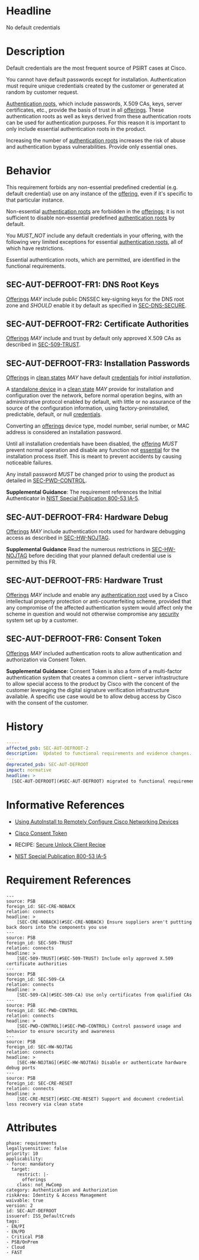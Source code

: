 # Headline
No default credentials

# Description
Default credentials are the most frequent source of PSIRT cases at Cisco.

You cannot have default passwords except for installation. Authentication must require unique credentials created by the customer or generated at random by customer request. 

[Authentication roots](#DEF_AuthenticationRoot), which include passwords, X.509 CAs, keys, server certificates, etc., provide the basis of trust in all [offerings](#DEF_Offering). These authentication roots as well as keys derived from these authentication roots can be used for authentication purposes.  For this reason it is important to only include essential authentication roots in the product.

Increasing the number of [authentication roots](#DEF_AuthenticationRoot) increases the risk of abuse and authentication bypass vulnerabilities. Provide only essential ones.

# Behavior

This requirement forbids any non-essential predefined credential (e.g. default credential) use on any instance of the [offering](#DEF_Offering), even if it's specific to that particular instance.

Non-essential [authentication roots](#DEF_AuthenticationRoot) are forbidden in the [offerings](#DEF_Offering); it is not sufficient to disable non-essential predefined [authentication roots](#DEF_AuthenticationRoot) by default.

You _MUST_NOT_ include any default credentials in your offering, with the following very limited exceptions for essential [authentication roots](#DEF_AuthenticationRoot), all of which have restrictions.

Essential authentication roots, which are permitted, are identified in the functional requirements.

## SEC-AUT-DEFROOT-FR1: DNS Root Keys

[Offerings](#DEF_Offering) _MAY_ include public DNSSEC key-signing keys for the DNS root zone and _SHOULD_ enable it by default as specified in [SEC-DNS-SECURE](#SEC-DNS-SECURE).

## SEC-AUT-DEFROOT-FR2: Certificate Authorities

[Offerings](#DEF_Offering) _MAY_ include and trust by default only approved X.509 CAs as described in [SEC-509-TRUST](#SEC-509-TRUST).

## SEC-AUT-DEFROOT-FR3: Installation Passwords

[Offerings](#DEF_Offering) in [clean states](#DEF_CleanState) *MAY* have default [credentials](#DEF_Credential) for *initial installation*.

A [standalone device](#DEF_StandaloneDevice) in a [clean state](#DEF_CleanState) _MAY_ provide for installation and configuration over the network, before normal operation begins, with an administrative protocol enabled by default, with little or no assurance of the source of the configuration information, using factory-preinstalled, predictable, default, or null [credentials](#DEF_Credential).

Converting an [offerings](#DEF_Offering) device type, model number, serial number, or MAC address is considered an installation password.

Until all installation credentials have been disabled, the [offering](#DEF_Offering) _MUST_ prevent normal operation and disable any function not [essential](#DEF_Essential) for the installation process itself.  This is meant to prevent accidents by causing noticeable failures.

Any install password _MUST_ be changed prior to using the product as detailed in [SEC-PWD-CONTROL](#SEC-PWD-CONTROL).

**Supplemental Guidance**: The requirement references the Initial Authenticator in [NIST Special Publication 800-53 IA-5](https://nvd.nist.gov/800-53/Rev4/control/IA-5).

## SEC-AUT-DEFROOT-FR4: Hardware Debug

[Offerings](#DEF_Offering) _MAY_ include authentication roots used for hardware debugging access as described in [SEC-HW-NOJTAG](#SEC-HW-NOJTAG).

**Supplemental Guidance** Read the numerous restrictions in [SEC-HW-NOJTAG](#SEC-HW-NOJTAG) before deciding that your planned default credential use is permitted by this FR.

## SEC-AUT-DEFROOT-FR5: Hardware Trust

[Offerings](#DEF_Offering) _MAY_ include and enable any [authentication root](#DEF_AuthenticationRoot) used by a Cisco intellectual property protection or anti-counterfeiting scheme, provided that any compromise of the affected authentication system would affect only the scheme in question and would not otherwise compromise any [security](#DEF_Security) system set up by a customer.

## SEC-AUT-DEFROOT-FR6: Consent Token

[Offerings](#DEF_Offering) _MAY_ included authentication roots to allow authentication and authorization via Consent Token.

**Supplemental Guidance:** Consent Token is also a form of a multi-factor authentication system that creates a common client – server infrastructure to allow special access to the product by Cisco with the concent of the customer leveraging the digital signature verification infrastructure available. A specific use case would be to allow debug access by Cisco with the consent of the customer.

# History

```yaml
-----
affected_psb: SEC-AUT-DEFROOT-2
description:  Updated to functional requirements and evidence changes.
---
deprecated_psb: SEC-AUT-DEFROOT
impact: normative
headline: >
  [SEC-AUT-DEFROOT](#SEC-AUT-DEFROOT) migrated to functional requirements.  Evidence changes.
```

# Informative References

* [Using AutoInstall to Remotely Configure Cisco Networking Devices](<http://www.cisco.com/c/en/us/td/docs/ios/fundamentals/configuration/guide/15_1s/cf_15_1s_book/cf_autoinstall.html>)

* [Cisco Consent Token](https://wiki.cisco.com/display/STOCT/Consent+Token)

* RECIPE: [Secure Unlock Client Recipe](https://cisco.sharepoint.com/Sites/CiscoProductSecurityCookbook/SitePages/Secure%20Session%20Management.aspx)

* [NIST Special Publication 800-53 IA-5](https://nvd.nist.gov/800-53/Rev4/control/IA-5)

# Requirement References

```
---
source: PSB
foreign_id: SEC-CRE-NOBACK
relation: connects
headline: >
    [SEC-CRE-NOBACK](#SEC-CRE-NOBACK) Ensure suppliers aren't puttting back doors into the components you use
---
source: PSB
foreign_id: SEC-509-TRUST
relation: connects
headline: >
    [SEC-509-TRUST](#SEC-509-TRUST) Include only approved X.509 certificate authorities
---
source: PSB
foreign_id: SEC-509-CA
relation: connects
headline: >
    [SEC-509-CA](#SEC-509-CA) Use only certificates from qualified CAs
---
source: PSB
foreign_id: SEC-PWD-CONTROL
relation: connects
headline: >
    [SEC-PWD-CONTROL](#SEC-PWD-CONTROL) Control password usage and behavior to ensure security and awareness
---
source: PSB
foreign_id: SEC-HW-NOJTAG
relation: connects
headline: >
    [SEC-HW-NOJTAG](#SEC-HW-NOJTAG) Disable or authenticate hardware debug ports
---
source: PSB
foreign_id: SEC-CRE-RESET
relation: connects
headline: >
    [SEC-CRE-RESET](#SEC-CRE-RESET) Support and document credential loss recovery via clean state
```

# Attributes

    phase: requirements
    legallysensitive: false
    priority: 10
    applicability:
    - force: mandatory
      target:
        restrict: |-
          offerings
        class: not_HwComp
    category: Authentication and Authorization
    riskArea: Identity & Access Management
    waivable: true
    version: 2
    id: SEC-AUT-DEFROOT
    issueref: ISS_DefaultCreds
    tags:
    - EN/PI
    - EN/PD
    - Critical PSB
    - PSB/OnPrem
    - Cloud
    - FAST
